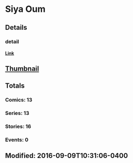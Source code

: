 # Siya  Oum 
## Details
### detail
#### [Link](http://marvel.com/comics/creators/12697/siya_oum?utm_campaign=apiRef&utm_source=225578a89fc76f3d20fbffda5d17a88d)
## [Thumbnail](http://i.annihil.us/u/prod/marvel/i/mg/b/40/image_not_available.jpg)
## Totals
### Comics: 13
### Series: 13
### Stories: 16
### Events: 0
## Modified: 2016-09-09T10:31:06-0400
